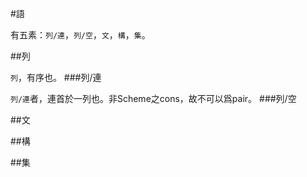 #語

有五素：`列/連`，`列/空`，`文`，`構`，`集`。

##列

`列`，有序也。
###列/連

`列/連`者，連首於一列也。非Scheme之cons，故不可以爲pair。
###列/空

##文

##構

##集

